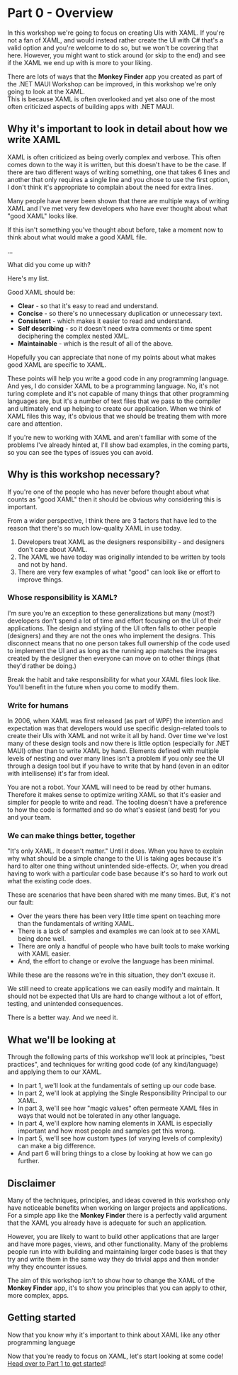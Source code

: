 # Part 0 - Overview

In this workshop we're going to focus on creating UIs with XAML. If you're not a fan of XAML, and would instead rather create the UI with C# that's a valid option and you're welcome to do so, but we won't be covering that here.  However, you might want to stick around (or skip to the end) and see if the XAML we end up with is more to your liking.

There are lots of ways that the **Monkey Finder** app you created as part of the .NET MAUI Workshop can be improved, in this workshop we're only going to look at the XAML.  
This is because XAML is often overlooked and yet also one of the most often criticized aspects of building apps with .NET MAUI.

## Why it's important to look in detail about how we write XAML

XAML is often criticized as being overly complex and verbose. This often comes down to the way it is written, but this doesn't have to be the case. If there are two different ways of writing something, one that takes 6 lines and another that only requires a single line and you chose to use the first option, I don't think it's appropriate to complain about the need for extra lines.

Many people have never been shown that there are multiple ways of writing XAML and I've met very few developers who have ever thought about what "good XAML" looks like.

If this isn't something you've thought about before, take a moment now to think about what would make a good XAML file.

...

What did you come up with?

Here's my list.

Good XAML should be:

* **Clear** - so that it's easy to read and understand.
* **Concise** - so there's no unnecessary duplication or unnecessary text.
* **Consistent** - which makes it easier to read and understand.
* **Self describing** - so it doesn't need extra comments or time spent deciphering the complex nested XML.
* **Maintainable** - which is the result of all of the above.

Hopefully you can appreciate that none of my points about what makes good XAML are specific to XAML.

These points will help you write a good code in any programming language. And yes, I do consider XAML to be a programming language. No, it's not turing complete and it's not capable of many things that other programming languages are, but it's a number of text files that we pass to the compiler and ultimately end up helping to create our application. When we think of XAML files this way, it's obvious that we should be treating them with more care and attention.

If you're new to working with XAML and aren't familiar with some of the problems I've already hinted at, I'll show bad examples, in the coming parts, so you can see the types of issues you can avoid.

## Why is this workshop necessary?

If you're one of the people who has never before thought about what counts as "good XAML" then it should be obvious why considering this is important.

From a wider perspective, I think there are 3 factors that have led to the reason that there's so much low-quality XAML in use today.

1. Developers treat XAML as the designers responsibility - and designers don't care about XAML.
2. The XAML we have today was originally intended to be written by tools and not by hand.
3. There are very few examples of what "good" can look like or effort to improve things.

### Whose responsibility is XAML?

I'm sure you're an exception to these generalizations but many (most?) developers don't spend a lot of time and effort focusing on the UI of their applications. The design and styling of the UI often falls to other people (designers) and they are not the ones who implement the designs. This disconnect means that no one person takes full ownership of the code used to implement the UI and as long as the running app matches the images created by the designer then everyone can move on to other things (that they'd rather be doing.)

Break the habit and take responsibility for what your XAML files look like. You'll benefit in the future when you come to modify them.

### Write for humans

In 2006, when XAML was first released (as part of WPF) the intention and expectation was that developers would use specific design-related tools to create their UIs with XAML and not write it all by hand. Over time we've lost many of these design tools and now there is little option (especially for .NET MAUI) other than to write XAML by hand. Elements defined with multiple levels of nesting and over many lines isn't a problem if you only see the UI through a design tool but if you have to write that by hand (even in an editor with intellisense) it's far from ideal.

You are not a robot. Your XAML will need to be read by other humans. Therefore it makes sense to optimize writing XAML so that it's easier and simpler for people to write and read. The tooling doesn't have a preference to how the code is formatted and so do what's easiest (and best) for you and your team.

### We can make things better, together

"It's only XAML. It doesn't matter." Until it does. When you have to explain why what should be a simple change to the UI is taking ages because it's hard to alter one thing without unintended side-effects. Or, when you dread having to work with a particular code base because it's so hard to work out what the existing code does.

These are scenarios that have been shared with me many times. But, it's not our fault:

* Over the years there has been very little time spent on teaching more than the fundamentals of writing XAML.
* There is a lack of samples and examples we can look at to see XAML being done well.
* There are only a handful of people who have built tools to make working with XAML easier.
* And, the effort to change or evolve the language has been minimal.

While these are the reasons we're in this situation, they don't excuse it.

We still need to create applications we can easily modify and maintain. It should not be expected that UIs are hard to change without a lot of effort, testing, and unintended consequences.

There is a better way. And we need it.

## What we'll be looking at

Through the following parts of this workshop we'll look at principles, "best practices", and techniques for writing good code (of any kind/language) and applying them to our XAML.

* In part 1, we'll look at the fundamentals of setting up our code base.
* In part 2, we'll look at applying the Single Responsibility Principal to our XAML.
* In part 3, we'll see how "magic values" often permeate XAML files in ways that would not be tolerated in any other language.
* In part 4, we'll explore how naming elements in XAML is especially important and how most people and samples get this wrong.
* In part 5, we'll see how custom types (of varying levels of complexity) can make a big difference.
* And part 6 will bring things to a close by looking at how we can go further.

## Disclaimer

Many of the techniques, principles, and ideas covered in this workshop only have noticeable benefits when working on larger projects and applications. For a simple app like the **Monkey Finder** there is a perfectly valid argument that the XAML you already have is adequate for such an application.

However, you are likely to want to build other applications that are larger and have more pages, views, and other functionality. Many of the problems people run into with building and maintaining larger code bases is that they try and write them in the same way they do trivial apps and then wonder why they encounter issues.

The aim of this workshop isn't to show how to change the XAML of the **Monkey Finder** app, it's to show you principles that you can apply to other, more complex, apps.

## Getting started

Now that you know why it's important to think about XAML like any other programming language

Now that you're ready to focus on XAML, let's start looking at some code! [Head over to Part 1 to get started](../Part%201%20-%20Fundamentals/README.md)!
